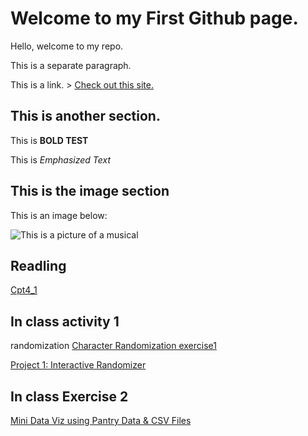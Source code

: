 # Welcome to my First Github page.

Hello, welcome to my repo.

This is a separate paragraph.

This is a link. > [Check out this site.](https://maps.google.com)

## This is another section.

This is **BOLD TEST**

This is *Emphasized Text*

## This is the image section

This is an image below:

![This is a picture of a musical](https://www.google.com/url?sa=i&url=https%3A%2F%2Fwww.ashleyhajimirsadeghi.com%2Fblog%2Fthe-phantom-of-the-opera-broadway-review&psig=AOvVaw2PDaJfwMUrtjbjUeTZzSdP&ust=1761201828407000&source=images&cd=vfe&opi=89978449&ved=0CBkQjhxqFwoTCJiVz5yat5ADFQAAAAAdAAAAABAE)

## Readling ##
[Cpt4_1](journal/Cpt4(125-141).md)

## In class activity 1
randomization
[Character Randomization  exercise1](Character_Ramdomization/Exercise1/index.html)

[Project 1: Interactive Randomizer](Project1_InteractiveRandomizer/index.html)

## In class Exercise 2
[Mini Data Viz using Pantry Data & CSV Files](In_Class_Exercise2/index.html)
